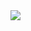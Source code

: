 
<img src="(https://github.com/Beulah-coding/DataInsightHub/assets/73297822/3829dec6-21ce-4871-a4cd-f0e58268e496"> 

